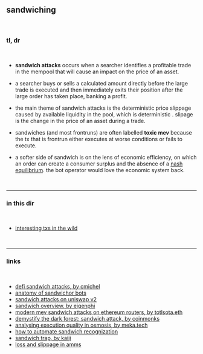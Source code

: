 ## sandwiching

<br>

### tl, dr

<br>

* **sandwich attacks** occurs when a searcher identifies a profitable trade in the mempool that will cause an impact on the price of an asset.

* a searcher buys or sells a calculated amount directly before the large trade is executed and then immediately exits their position after the large order has taken place, banking a profit.

* the main theme of sandwich attacks is the deterministic price slippage caused by available liquidity in the pool, which is deterministic . slipage is the change in the price of an asset during a trade.

* sandwiches (and most frontruns) are often labelled **toxic mev** because the tx that is frontrun either executes at worse conditions or fails to execute.

* a softer side of sandwich is on the lens of economic efficiency, on which an order can create a consumer surplus and the absence of a [nash equilibrium](https://en.wikipedia.org/wiki/Nash_equilibrium). the bot operator would love the economic system back.

<br>


---

### in this dir

<br>

* [interesting txs in the wild](interesting_examples.md)


<br>

---

### links

<br>

* [defi sandwich attacks, by cmichel](https://cmichel.io/de-fi-sandwich-attacks/)
* [anatomy of sandwichor bots](https://github.com/go-outside-labs/mev-toolkit/blob/main/MEV_searchers/bots/sandwichors.md)
* [sandwich attacks on uniswap v2](https://www.defi-sandwi.ch/)
* [sandwich overview, by eigenphi](https://eigenphi.io/mev/ethereum/sandwich)
* [modern mev sandwich attacks on ethereum routers, by totlsota.eth](https://mirror.xyz/totlsota.eth/9JaNkZ1XQfQD6Y79aLYHC_kb_dSBoJ2JYiag5BuGGM8)
* [demystify the dark forest: sandwich attack, by coinmonks](https://medium.com/coinmonks/demystify-the-dark-forest-on-ethereum-sandwich-attacks-5a3aec9fa33e)
* [analysing execution quality in osmosis, by meka.tech](https://meka.tech/writing/analysing-execution-quality-in-osmosis--e9dd8394-0d09-4d92-a0c7-27629d321af0)
* [how to automate sandwich recognization](https://mirror.xyz/0xc19565163aFdEe3783FC970E4Bd0275B11848d34/0NGVJ0rpUHp6AiO1hluZV6X-sG_uwe5lAaGk3Y91X7A)
* [sandwich trap, by kaiji](https://twitter.com/bertcmiller/status/1443532075936751621)
* [loss and slippage in amms](https://arxiv.org/pdf/2110.09872.pdf)


